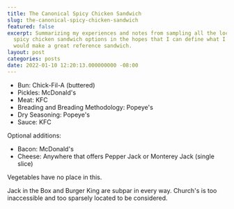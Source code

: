 ```yaml
---
title: The Canonical Spicy Chicken Sandwich
slug: the-canonical-spicy-chicken-sandwich
featured: false
excerpt: Summarizing my experiences and notes from sampling all the local-area 
  spicy chicken sandwich options in the hopes that I can define what I think
  would make a great reference sandwich.
layout: post
categories: posts
date: 2022-01-10 12:20:13.000000000 -08:00
---
```


- Bun: Chick-Fil-A (buttered)
- Pickles: McDonald's
- Meat: KFC
- Breading and Breading Methodology: Popeye's
- Dry Seasoning: Popeye's
- Sauce: KFC

Optional additions:

- Bacon: McDonald's
- Cheese: Anywhere that offers Pepper Jack or Monterey Jack (single slice)

Vegetables have no place in this.

Jack in the Box and Burger King are subpar in every way. Church's is too inaccessible and too sparsely located to be considered.

